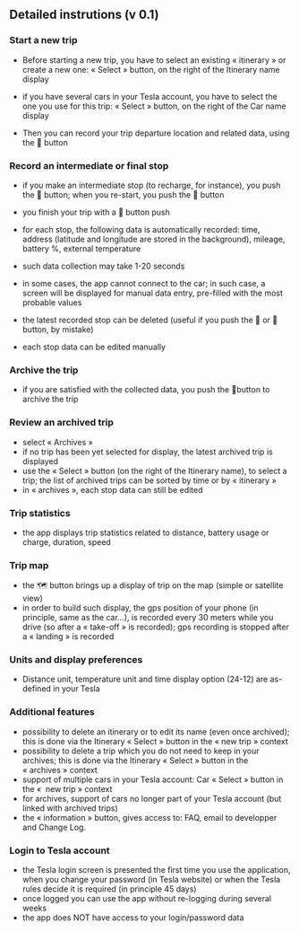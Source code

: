 ## Detailed instrutions (v 0.1)

### Start a new trip

- Before starting a new trip, you have to select an existing « itinerary » or create a new one: « Select » button, on the right of the Itinerary name display
- if you have several cars in your Tesla account, you have to select the one you use for this trip:  « Select » button, on the right of the Car name display

- Then you can record your trip departure location and related data, using the 🛫 button

### Record an intermediate or final stop

- if you make an intermediate stop (to recharge, for instance), you push the 🛬 button; when you re-start, you push the 🛫 button
- you finish your trip with a 🛬 button push

- for each stop, the following data is automatically recorded: time, address (latitude and longitude are stored in the background), mileage, battery %, external temperature
- such data collection may take 1-20 seconds 
- in some cases, the app cannot connect to the car; in such case, a screen will be displayed for manual data entry, pre-filled with the most probable values

- the latest recorded stop can be deleted (useful if you push the 🛬 or 🛫 button, by mistake)
- each stop data can be edited manually

### Archive the trip

- if you are satisfied with the collected data, you push the 🏁button to archive the trip

### Review an archived trip

- select « Archives »
- if no trip has been yet selected for display, the latest archived trip is displayed
- use the « Select » button (on the right of the Itinerary name), to select a trip; the list of archived trips can be sorted by time or by « itinerary »
- in « archives », each stop data can still be edited

### Trip statistics

- the app displays trip statistics related to distance, battery usage or charge, duration, speed

### Trip map

- the 🗺 button brings up a display of trip on the map (simple or satellite view)
- in order to build such display, the gps position of your phone (in principle, same as the car…), is recorded every 30 meters while you drive (so after a « take-off » is recorded); gps recording is stopped after a « landing » is recorded

### Units and display preferences

- Distance unit, temperature unit and time display option (24-12) are as-defined in your Tesla

### Additional features

- possibility to delete an itinerary or to edit its name (even once archived); this is done via the Itinerary « Select » button in the « new trip » context
- possibility to delete a trip which you do not need to keep in your archives; this is done via the Itinerary « Select » button in the « archives » context
- support of multiple cars in your Tesla account: Car « Select » button in the «  new trip » context
- for archives, support of cars no longer part of your Tesla account (but linked with archived trips)
- the « information » button, gives access to: FAQ, email to developper and Change Log.

### Login to Tesla account

- the Tesla login screen is presented the first time you use the application, when you change your password (in Tesla website) or when the Tesla rules decide it is required (in principle 45 days)
- once logged you can use the app without re-logging during several weeks
- the app does NOT have access to your login/password data
